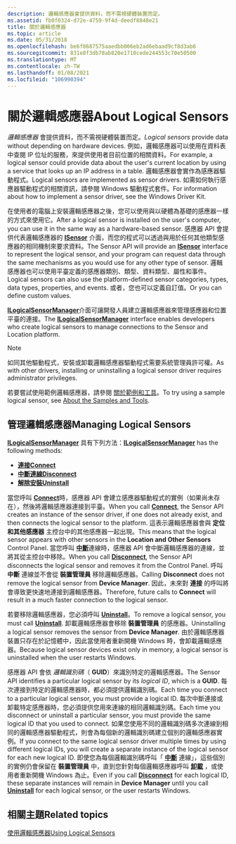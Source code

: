 ```yaml
---
description: 邏輯感應器會提供資料，而不需視硬體裝置而定。
ms.assetid: fb0f0324-d72e-4759-9f4d-deedf8848e21
title: 關於邏輯感應器
ms.topic: article
ms.date: 05/31/2018
ms.openlocfilehash: be6f8687575aaedbb006eb2ad6ebaad9cf8d3ab6
ms.sourcegitcommit: 831e8f3db78ab820e1710cede244553c70e50500
ms.translationtype: MT
ms.contentlocale: zh-TW
ms.lasthandoff: 01/08/2021
ms.locfileid: "106990394"
---
```

# <a name="about-logical-sensors"></a><span data-ttu-id="279a8-103">關於邏輯感應器</span><span class="sxs-lookup"><span data-stu-id="279a8-103">About Logical Sensors</span></span>

<span data-ttu-id="279a8-104">*邏輯感應器* 會提供資料，而不需視硬體裝置而定。</span><span class="sxs-lookup"><span data-stu-id="279a8-104">*Logical sensors* provide data without depending on hardware devices.</span></span> <span data-ttu-id="279a8-105">例如，邏輯感應器可以使用在資料表中查閱 IP 位址的服務，來提供使用者目前位置的相關資料。</span><span class="sxs-lookup"><span data-stu-id="279a8-105">For example, a logical sensor could provide data about the user's current location by using a service that looks up an IP address in a table.</span></span> <span data-ttu-id="279a8-106">邏輯感應器會實作為感應器驅動程式。</span><span class="sxs-lookup"><span data-stu-id="279a8-106">Logical sensors are implemented as sensor drivers.</span></span> <span data-ttu-id="279a8-107">如需如何執行感應器驅動程式的相關資訊，請參閱 Windows 驅動程式套件。</span><span class="sxs-lookup"><span data-stu-id="279a8-107">For information about how to implement a sensor driver, see the Windows Driver Kit.</span></span>

<span data-ttu-id="279a8-108">在使用者的電腦上安裝邏輯感應器之後，您可以使用與以硬體為基礎的感應器一樣的方式來使用它。</span><span class="sxs-lookup"><span data-stu-id="279a8-108">After a logical sensor is installed on the user's computer, you can use it in the same way as a hardware-based sensor.</span></span> <span data-ttu-id="279a8-109">感應器 API 會提供代表邏輯感應器的 [**ISensor**](/windows/desktop/api/sensorsapi/nn-sensorsapi-isensor) 介面，而您的程式可以透過與用於任何其他類型感應器的相同機制來要求資料。</span><span class="sxs-lookup"><span data-stu-id="279a8-109">The Sensor API will provide an [**ISensor**](/windows/desktop/api/sensorsapi/nn-sensorsapi-isensor) interface to represent the logical sensor, and your program can request data through the same mechanisms as you would use for any other type of sensor.</span></span> <span data-ttu-id="279a8-110">邏輯感應器也可以使用平臺定義的感應器類別、類型、資料類型、屬性和事件。</span><span class="sxs-lookup"><span data-stu-id="279a8-110">Logical sensors can also use the platform-defined sensor categories, types, data types, properties, and events.</span></span> <span data-ttu-id="279a8-111">或者，您也可以定義自訂值。</span><span class="sxs-lookup"><span data-stu-id="279a8-111">Or you can define custom values.</span></span>

<span data-ttu-id="279a8-112">[**ILogicalSensorManager**](/previous-versions/windows/desktop/legacy/dd318934(v=vs.85))介面可讓開發人員建立邏輯感應器來管理感應器和位置平臺的連接。</span><span class="sxs-lookup"><span data-stu-id="279a8-112">The [**ILogicalSensorManager**](/previous-versions/windows/desktop/legacy/dd318934(v=vs.85)) interface enables developers who create logical sensors to manage connections to the Sensor and Location platform.</span></span>

> [!Note]  
> <span data-ttu-id="279a8-113">如同其他驅動程式，安裝或卸載邏輯感應器驅動程式需要系統管理員許可權。</span><span class="sxs-lookup"><span data-stu-id="279a8-113">As with other drivers, installing or uninstalling a logical sensor driver requires administrator privileges.</span></span>

 

<span data-ttu-id="279a8-114">若要嘗試使用範例邏輯感應器，請參閱 [關於範例和工具](about-the-samples.md)。</span><span class="sxs-lookup"><span data-stu-id="279a8-114">To try using a sample logical sensor, see [About the Samples and Tools](about-the-samples.md).</span></span>

## <a name="managing-logical-sensors"></a><span data-ttu-id="279a8-115">管理邏輯感應器</span><span class="sxs-lookup"><span data-stu-id="279a8-115">Managing Logical Sensors</span></span>

<span data-ttu-id="279a8-116">[**ILogicalSensorManager**](/previous-versions/windows/desktop/legacy/dd318934(v=vs.85)) 具有下列方法：</span><span class="sxs-lookup"><span data-stu-id="279a8-116">[**ILogicalSensorManager**](/previous-versions/windows/desktop/legacy/dd318934(v=vs.85)) has the following methods:</span></span>

-   <span data-ttu-id="279a8-117">[**連接**](/previous-versions/windows/desktop/legacy/dd374029(v=vs.85))</span><span class="sxs-lookup"><span data-stu-id="279a8-117">[**Connect**](/previous-versions/windows/desktop/legacy/dd374029(v=vs.85))</span></span>
-   <span data-ttu-id="279a8-118">[**中斷連線**](/previous-versions/windows/desktop/legacy/dd374030(v=vs.85))</span><span class="sxs-lookup"><span data-stu-id="279a8-118">[**Disconnect**](/previous-versions/windows/desktop/legacy/dd374030(v=vs.85))</span></span>
-   <span data-ttu-id="279a8-119">[**解除安裝**](/previous-versions/windows/desktop/legacy/dd374031(v=vs.85))</span><span class="sxs-lookup"><span data-stu-id="279a8-119">[**Uninstall**](/previous-versions/windows/desktop/legacy/dd374031(v=vs.85))</span></span>

<span data-ttu-id="279a8-120">當您呼叫 [**Connect**](/previous-versions/windows/desktop/legacy/dd374029(v=vs.85))時，感應器 API 會建立感應器驅動程式的實例（如果尚未存在），然後將邏輯感應器連接到平臺。</span><span class="sxs-lookup"><span data-stu-id="279a8-120">When you call [**Connect**](/previous-versions/windows/desktop/legacy/dd374029(v=vs.85)), the Sensor API creates an instance of the sensor driver, if one does not already exist, and then connects the logical sensor to the platform.</span></span> <span data-ttu-id="279a8-121">這表示邏輯感應器會與 **定位和其他感應器** 主控台中的其他感應器一起出現。</span><span class="sxs-lookup"><span data-stu-id="279a8-121">This means that the logical sensor appears with other sensors in the **Location and Other Sensors** Control Panel.</span></span> <span data-ttu-id="279a8-122">當您呼叫 [**中斷**](/previous-versions/windows/desktop/legacy/dd374030(v=vs.85))連線時，感應器 API 會中斷邏輯感應器的連線，並將其從主控台中移除。</span><span class="sxs-lookup"><span data-stu-id="279a8-122">When you call [**Disconnect**](/previous-versions/windows/desktop/legacy/dd374030(v=vs.85)), the Sensor API disconnects the logical sensor and removes it from the Control Panel.</span></span> <span data-ttu-id="279a8-123">呼叫 **中斷** 連線並不會從 **裝置管理員** 移除邏輯感應器。</span><span class="sxs-lookup"><span data-stu-id="279a8-123">Calling **Disconnect** does not remove the logical sensor from **Device Manager**.</span></span> <span data-ttu-id="279a8-124">因此，未來對 **連接** 的呼叫將會導致更快速地連接到邏輯感應器。</span><span class="sxs-lookup"><span data-stu-id="279a8-124">Therefore, future calls to **Connect** will result in a much faster connection to the logical sensor.</span></span>

<span data-ttu-id="279a8-125">若要移除邏輯感應器，您必須呼叫 [**Uninstall**](/previous-versions/windows/desktop/legacy/dd374031(v=vs.85))。</span><span class="sxs-lookup"><span data-stu-id="279a8-125">To remove a logical sensor, you must call [**Uninstall**](/previous-versions/windows/desktop/legacy/dd374031(v=vs.85)).</span></span> <span data-ttu-id="279a8-126">卸載邏輯感應器會移除 **裝置管理員** 的感應器。</span><span class="sxs-lookup"><span data-stu-id="279a8-126">Uninstalling a logical sensor removes the sensor from **Device Manager**.</span></span> <span data-ttu-id="279a8-127">由於邏輯感應器裝置只存在於記憶體中，因此當使用者重新開機 Windows 時，會卸載邏輯感應器。</span><span class="sxs-lookup"><span data-stu-id="279a8-127">Because logical sensor devices exist only in memory, a logical sensor is uninstalled when the user restarts Windows.</span></span>

<span data-ttu-id="279a8-128">感應器 API 會依 *邏輯識別碼*（ **GUID**）來識別特定的邏輯感應器。</span><span class="sxs-lookup"><span data-stu-id="279a8-128">The Sensor API identifies a particular logical sensor by its *logical ID*, which is a **GUID**.</span></span> <span data-ttu-id="279a8-129">每次連接到特定的邏輯感應器時，都必須提供邏輯識別碼。</span><span class="sxs-lookup"><span data-stu-id="279a8-129">Each time you connect to a particular logical sensor, you must provide a logical ID.</span></span> <span data-ttu-id="279a8-130">每次中斷連接或卸載特定感應器時，您必須提供您用來連線的相同邏輯識別碼。</span><span class="sxs-lookup"><span data-stu-id="279a8-130">Each time you disconnect or uninstall a particular sensor, you must provide the same logical ID that you used to connect.</span></span> <span data-ttu-id="279a8-131">如果您使用不同的邏輯識別碼多次連線到相同的邏輯感應器驅動程式，則會為每個新的邏輯識別碼建立個別的邏輯感應器實例。</span><span class="sxs-lookup"><span data-stu-id="279a8-131">If you connect to the same logical sensor driver multiple times by using different logical IDs, you will create a separate instance of the logical sensor for each new logical ID.</span></span> <span data-ttu-id="279a8-132">即使您為每個邏輯識別碼呼叫「 [**中斷**](/previous-versions/windows/desktop/legacy/dd374030(v=vs.85)) 連線」，這些個別的實例仍會保留在 **裝置管理員** 中，直到您針對每個邏輯感應器呼叫 [**卸載**](/previous-versions/windows/desktop/legacy/dd374031(v=vs.85)) ，或使用者重新開機 Windows 為止。</span><span class="sxs-lookup"><span data-stu-id="279a8-132">Even if you call [**Disconnect**](/previous-versions/windows/desktop/legacy/dd374030(v=vs.85)) for each logical ID, these separate instances will remain in **Device Manager** until you call [**Uninstall**](/previous-versions/windows/desktop/legacy/dd374031(v=vs.85)) for each logical sensor, or the user restarts Windows.</span></span>

## <a name="related-topics"></a><span data-ttu-id="279a8-133">相關主題</span><span class="sxs-lookup"><span data-stu-id="279a8-133">Related topics</span></span>

<dl> <dt>

[<span data-ttu-id="279a8-134">使用邏輯感應器</span><span class="sxs-lookup"><span data-stu-id="279a8-134">Using Logical Sensors</span></span>](using-logical-sensors.md)
</dt> </dl>

 

 

